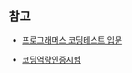 ## 참고

- [프로그래머스 코딩테스트 입문](https://school.programmers.co.kr/learn/challenges/beginner?order=acceptance_desc&languages=javascript%2Cpython3)

- [코딩역량인증시험](https://certi.programmers.co.kr/about/sample)

